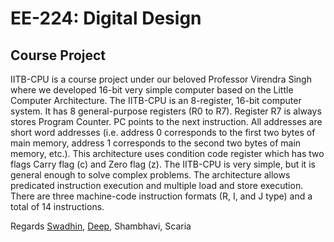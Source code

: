 # EE-224: Digital Design
## Course Project
IITB-CPU is a course project under our beloved Professor Virendra Singh where we developed 16-bit very simple computer based on the Little 
Computer Architecture. The IITB-CPU is an 8-register, 16-bit computer system. It has 8 general-purpose 
registers (R0 to R7). Register R7 is always stores Program Counter. PC points to the next instruction. All 
addresses are short word addresses (i.e. address 0 corresponds to the first two bytes of main memory, 
address 1 corresponds to the second two bytes of main memory, etc.). This architecture uses condition 
code register which has two flags Carry flag (c) and Zero flag (z). The IITB-CPU is very simple, but it is 
general enough to solve complex problems. The architecture allows predicated instruction execution 
and multiple load and store execution. There are three machine-code instruction formats (R, I, and J
type) and a total of 14 instructions. 

Regards
[Swadhin](https://github.com/Swadine), [Deep](https://github.com/deepboliya), Shambhavi, Scaria 

